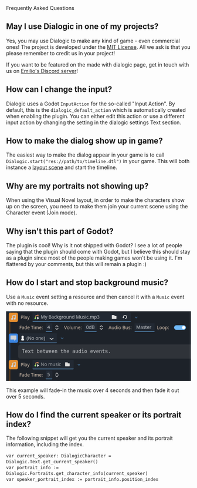 <div class="header-banner blurple">
     <div class="header-label blurple">Frequently Asked Questions</div>
</div>

## May I use Dialogic in one of my projects?

Yes, you may use Dialogic to make any kind of game - even commercial ones!
The project is developed under the [MIT License](https://github.com/coppolaemilio/dialogic/blob/master/LICENSE). All we ask is that you please remember to credit us in your project!

If you want to be featured on the made with dialogic page, get in touch with us on [Emilio's Discord server](https://discord.gg/2hHQzkf2pX)!

## How can I change the input?

Dialogic uses a Godot `InputAction` for the so-called "Input Action". By default, this is the `dialogic_default_action` which is automatically created when enabling the plugin. You can either edit this action or use a different input action by changing the setting in the dialogic settings Text section.

## How to make the dialog show up in game?

The easiest way to make the dialog appear in your game is to call `Dialogic.start("res://path/to/timeline.dtl")` in your game. This will both instance a [layout scene](styles-and-layouts.md) and start the timeline.

## Why are my portraits not showing up?

When using the Visual Novel layout, in order to make the characters show up on the screen, you need to make them join your current scene using the Character event (Join mode).

## Why isn't this part of Godot?

The plugin is cool! Why is it not shipped with Godot? I see a lot of people saying that the plugin should come with Godot, but I believe this should stay as a plugin since most of the people making games won't be using it. I'm flattered by your comments, but this will remain a plugin :)

## How do I start and stop background music?

Use a `Music` event setting a resource and then cancel it with a `Music` event with no resource.

![header_faq](/media/faq/background_music_toggling.png)

This example will fade-in the music over 4 seconds and then fade it out over 5 seconds.

## How do I find the current speaker or its portrait index?

The following snippet will get you the current speaker and its portrait information, including the index.

```gdscript
var current_speaker: DialogicCharacter = Dialogic.Text.get_current_speaker()
var portrait_info := Dialogic.Portraits.get_character_info(current_speaker)
var speaker_portrait_index := portrait_info.position_index
```
